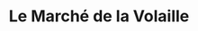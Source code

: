 ---
title: "Le Marché de la Volaille"
url: /mansle-les-fontaines/le-marche-de-la-volaille/
shop: Metzgerei
---